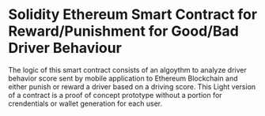 # Solidity Ethereum Smart Contract for Reward/Punishment for Good/Bad Driver Behaviour
The logic of this smart contract consists of an algoythm to analyze driver behavior score sent by mobile application to Ethereum Blockchain and either punish or reward a driver based on a driving score. 
This Light version of a contract is a proof of concept prototype without a portion for crendentials or wallet generation for each user.
